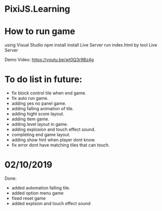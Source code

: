 # PixiJS.Learning
# How to run game

using Visual Studio
npm install
install Live Server
run index.html by tool Live Server

Demo Video:  https://youtu.be/wt0Q3r9Bz4g
# To do list in future:

* fix block control tile when end game.
* fix auto run game.
* adding yes no panel game.
* adding falling animation of tile.
* adding hight score layout.
* adding item game.
* adding level layout in game.
* adding explosion and touch effect sound.
* completing end game layout.
* adding show hint when player dont know.
* fix error dont have matching tiles that can touch.
# 02/10/2019
Done:
* added automation falling tile.
* added option menu game
* fixed reset game
* added explsion and touch effect sound
